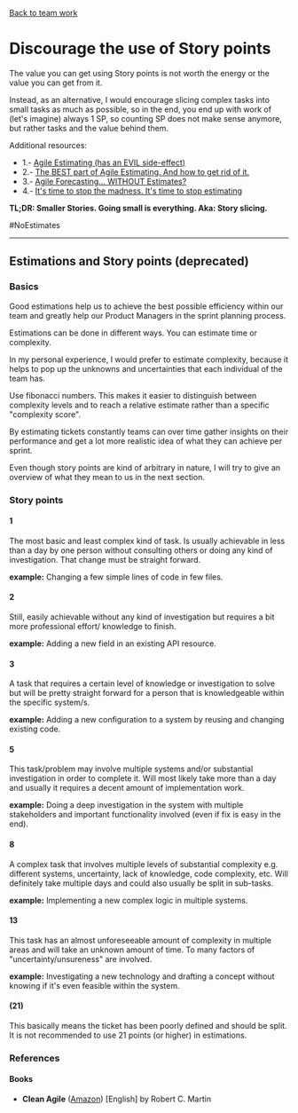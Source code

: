 [Back to team work](../team-work)

# Discourage the use of Story points

The value you can get using Story points is not worth the energy or the value you can get from it.

Instead, as an alternative, I would encourage slicing complex tasks into small tasks as much as possible, so in the end, you end up with work of (let's imagine) always 1 SP, so counting SP does not make sense anymore, but rather tasks and the value behind them.

Additional resources:
- 1.- [Agile Estimating (has an EVIL side-effect)](https://www.youtube.com/watch?v=eamw3jVF_3M)
- 2.- [The BEST part of Agile Estimating. And how to get rid of it.](https://www.youtube.com/watch?v=K6PqofeqoCc)
- 3.- [Agile Forecasting... WITHOUT Estimates?](https://www.youtube.com/watch?v=qAMEK36w2as)
- 4.- [It's time to stop the madness. It's time to stop estimating](https://www.youtube.com/watch?v=go_pLBt8PP8)

**TL;DR: Smaller Stories. Going small is everything. Aka: Story slicing.**

#NoEstimates

---

## Estimations and Story points (deprecated)

### Basics

Good estimations help us to achieve the best possible efficiency within our team and greatly help our Product Managers in the sprint planning process.

Estimations can be done in different ways. You can estimate time or complexity. 

In my personal experience, I would prefer to estimate complexity, because it helps to pop up the unknowns and uncertainties that each individual of the team has.

Use fibonacci numbers. This makes it easier to distinguish between complexity levels and to reach a relative estimate rather than a specific "complexity score".

By estimating tickets constantly teams can over time gather insights on their performance and get a lot more realistic idea of what they can achieve per sprint. 

Even though story points are kind of arbitrary in nature, I will try to give an overview of what they mean to us in the next section.

### Story points

#### 1

The most basic and least complex kind of task. 
Is usually achievable in less than a day by one person without consulting others or doing any kind of investigation.
That change must be straight forward.

**example:** Changing a few simple lines of code in few files.

#### 2

Still, easily achievable without any kind of investigation but requires a bit more professional effort/ knowledge to finish.

**example:** Adding a new field in an existing API resource.

#### 3

A task that requires a certain level of knowledge or investigation to solve but will be pretty straight forward for 
a person that is knowledgeable within the specific system/s.

**example:** Adding a new configuration to a system by reusing and changing existing code.

#### 5

This task/problem may involve multiple systems and/or substantial investigation in order to complete it. 
Will most likely take more than a day and usually it requires a decent amount of implementation work.

**example:** Doing a deep investigation in the system with multiple stakeholders and important functionality involved (even if fix is easy in the end).

#### 8

A complex task that involves multiple levels of substantial complexity e.g. different systems, uncertainty, lack of knowledge, code complexity, etc. 
Will definitely take multiple days and could also usually be split in sub-tasks.

**example:** Implementing a new complex logic in multiple systems.

#### 13

This task has an almost unforeseeable amount of complexity in multiple areas and will take an unknown amount of time. 
To many factors of "uncertainty/unsureness" are involved.

**example:** Investigating a new technology and drafting a concept without knowing if it's even feasible within the system.

#### (21)

This basically means the ticket has been poorly defined and should be split. 
It is not recommended to use 21 points (or higher) in estimations.

### References

#### Books

* **Clean Agile** ([Amazon](https://www.amazon.de/-/en/dp/B07XTL99JQ/)) [English] by Robert C. Martin
